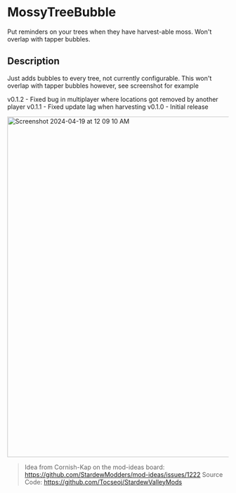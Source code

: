# MossyTreeBubble

Put reminders on your trees when they have harvest-able moss. Won't overlap with tapper bubbles.

## Description

Just adds bubbles to every tree, not currently configurable. This won't overlap with tapper bubbles however, see screenshot for example

v0.1.2 - Fixed bug in multiplayer where locations got removed by another player
v0.1.1 - Fixed update lag when harvesting
v0.1.0 - Initial release

<img width="776" alt="Screenshot 2024-04-19 at 12 09 10 AM" src="https://github.com/Tocseoj/StardewValleyMods/assets/14003647/7695ed1b-ef50-412c-9ac7-991a015664ac">

> Idea from Cornish-Kap on the mod-ideas board: <https://github.com/StardewModders/mod-ideas/issues/1222>
> Source Code: <https://github.com/Tocseoj/StardewValleyMods>
